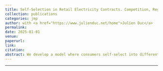 ```yaml
---
title: Self-Selection in Retail Electricity Contracts. Competition, Regulation, and Welfare Implications.
collection: publications
categories: jmp
author: with <a href="https://www.julienduc.net/home">Julien Duc</a>
permalink: 
date: 2025-01-01
venue: 
paperurl:
link:
citation: 
abstract: We develop a model where consumers self-select into different electricity contracts based on heterogeneity in their willingness to pay, which varies over time. We characterize the demand for two contracts (i) a fixed-price contract and (ii) a real-time pricing contract. We then derive the contract price equilibrium under two market structures that determine which firms set the fixed price, one with competitive retailers and another with a regulated monopoly. Under retail competition, selection effects make the fixed-price contract unprofitable, leading to the first-best outcome. In contrast, a regulated monopoly must account for consumers' outside options, which can result in lower social welfare compared to a setting where real-time pricing is unavailable. Finally, we extend the model to explore cross-subsidies when consumer types are private information and discuss potential extensions to renewable integration and more complex consumer behaviors.
---
```

---
